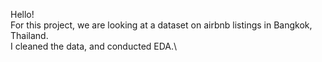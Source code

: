 Hello!\
For this project, we are looking at a dataset on airbnb listings in Bangkok, Thailand.\
I cleaned the data, and conducted EDA.\
